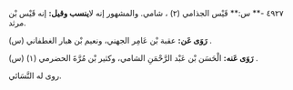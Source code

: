 ٤٩٢٧ -** س:** قَيْس الجذامي (٢) ، شامي. والمشهور إنه لا**ينسب وقيل:** إنه قَيْس بْن مرثد.

**رَوَى عَن:** عقبة بْن عَامِر الجهني، ونعيم بْن هبار الغطفاني (س) .

**رَوَى عَنه:** الْحَسَن بْن عَبْد الرَّحْمَنِ الشامي، وكثير بْن مُرَّةَ الحضرمي (١) (س) .

روى له النَّسَائي.